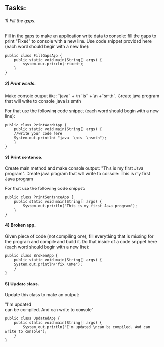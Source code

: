 ## Tasks:

###### 1) Fill the gaps.

Fill in the gaps to make an application write data to console: fill the gaps to print "Fixed" to console with a new
line.
Use code snippet provided here (each word should begin with a new line):

    public class FillGapsApp {
        public static void main(String[] args) {
            System.out.println("Fixed");
        }
    }

##### 2) Print words.

Make console output like: "java" + \n "is" + \n +"smth". Create java program that will write to console:
java
is
smth

For that use the following code snippet (each word should begin with a new line):

    public class PrintWordsApp {
        public static void main(String[] args) {
        //write your code here
        System.out.println( "java  \nis  \nsmth");
        }
    }

#### 3) Print sentence.

Create main method and make console output: "This is my first Java program". Create java program that will write to
console:
This is my first Java program

For that use the following code snippet:

    public class PrintSentenceApp {
        public static void main(String[] args) {
            System.out.println("This is my first Java program");
        }
    }

#### 4) Broken app.

Given piece of code (not compiling one), fill everything that is missing for the program and compile and build it.
Do that inside of a code snippet here (each word should begin with a new line):

    public class BrokenApp {
        public static void main(String[] args) {
        System.out.println("fix \nMe");
        }
    }

#### 5) Update class.

Update this class to make an output:

"I'm updated  
can be compiled. And can write to console"

    public class UpdatedApp {
        public static void main(String[] args) {
            System.out.println("I'm updated \ncan be compiled. And can write to console");
        }
    }
